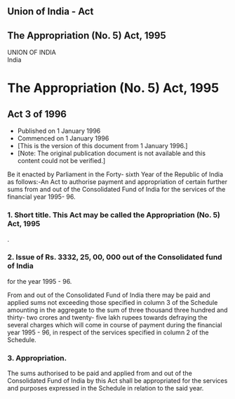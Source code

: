 ## Union of India - Act

## The Appropriation (No. 5) Act, 1995

UNION OF INDIA  
India

# The Appropriation (No. 5) Act, 1995

## Act 3 of 1996

  * Published on 1 January 1996 
  * Commenced on 1 January 1996 
  * [This is the version of this document from 1 January 1996.] 
  * [Note: The original publication document is not available and this content could not be verified.] 

Be it enacted by Parliament in the Forty- sixth Year of the Republic of India
as follows:-An Act to authorise payment and appropriation of certain further
sums from and out of the Consolidated Fund of India for the services of the
financial year 1995- 96.

### 1. Short title. This Act may be called the Appropriation (No. 5) Act, 1995
.

### 2. Issue of Rs. 3332, 25, 00, 000 out of the Consolidated fund of India
for the year 1995 - 96.

From and out of the Consolidated Fund of India there may be paid and applied
sums not exceeding those specified in column 3 of the Schedule amounting in
the aggregate to the sum of three thousand three hundred and thirty- two
crores and twenty- five lakh rupees towards defraying the several charges
which will come in course of payment during the financial year 1995 - 96, in
respect of the services specified in column 2 of the Schedule.

### 3. Appropriation.

The sums authorised to be paid and applied from and out of the Consolidated
Fund of India by this Act shall be appropriated for the services and purposes
expressed in the Schedule in relation to the said year.

